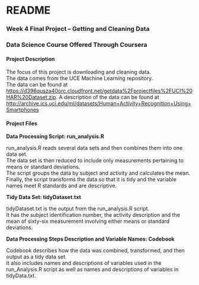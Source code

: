 # README

### Week 4 Final Project – Getting and Cleaning Data
### Data Science Course Offered Through Coursera

#### Project Description
The focus of this project is downloading and cleaning data.  
The data comes from the UCE Machine Learning repository.  
The data can be found at https://d396qusza40orc.cloudfront.net/getdata%2Fprojectfiles%2FUCI%20HAR%20Dataset.zip. 
A description of the data can be found at http://archive.ics.uci.edu/ml/datasets/Human+Activity+Recognition+Using+Smartphones

#### Project Files
**Data Processing Script: run_analysis.R**

run_analysis.R reads several data sets and then combines them into one data set.  
The data set is then reduced to include only measurements pertaining to means or standard deviations.  
The script groups the data by subject and activity and calculates the mean.  
Finally, the script transforms the data so that it is tidy and the variable names meet R standards and are descriptive.

**Tidy Data Set: tidyDataset.txt**

tidyDataset.txt is the output from the run_analysis.R script.  
It has the subject identification number, the activity description and the mean of sixty-six measurement involving either means or standard deviations.

**Data Processing Steps Description and Variable Names: Codebook**

Codebook describes how the data was combined, transformed, and then output as a tidy data set.  
It also includes names and descriptions of variables used in the run_Analysis.R script as well as names and descriptions of variables in tidyData.txt.
